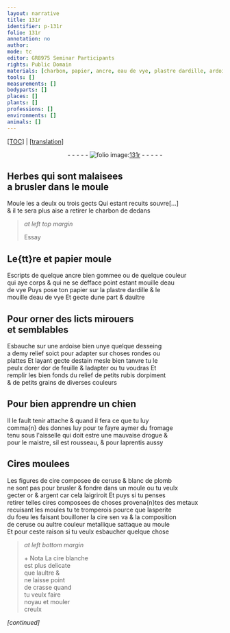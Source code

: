 ```yaml
---
layout: narrative
title: 131r
identifier: p-131r
folio: 131r
annotation: no
author:
mode: tc
editor: GR8975 Seminar Participants
rights: Public Domain
materials: [charbon, papier, ancre, eau de vye, plastre dardille, ardoise, estain, tanvre, or, rubis, orpiment, fromage, Cires, cire, ceruse, blanc de plomb, argent, cires, metaux, cire blanche]
tools: []
measurements: []
bodyparts: []
places: []
plants: []
professions: []
environments: []
animals: []
---
```


<p><a href="{{ site.baseurl }}/diplomatic/">[TOC]</a> | <a href="{{ site.baseurl }}/texts/p-131r_tl/">[translation]</a></p><div class="folio" align="center">- - - - - <a href="http://gallica.bnf.fr/ark:/12148/btv1b10500001g/f267.item.r=" target="_blank"><img src="https://cu-mkp.github.io/2017-workshop-edition/assets/photo-icon.png" alt="folio image: " style="display:inline-block; margin-bottom:-3px;"/>131r</a> - - - - - </div>  
  

## Herbes qui sont malaisees<br/> a brusler dans le moule

 
Moule les a deulx ou trois gects Qui estant recuits souvre[...]<br/> & il te sera plus aise a retirer le <span class="m">charbon</span> de dedans
 
> *at left top margin*
> 
> 
>   Essay
 
 
  

## Le{tt}re et <span class="m">papier</span> moule

 
Escripts de quelque <span class="m">ancre</span> bien gommee ou de quelque couleur<br/> qui aye corps & qui ne se defface point estant mouille d<span class="m">eau<br/> de vye</span> Puys pose ton papier sur la <span class="m">plastre dardille</span> & le<br/> mouille d<span class="m">eau de vye</span> Et gecte dune part & daultre
 
 
  

## Pour orner des licts mirouers<br/> et semblables 

 
Esbauche sur une <span class="m">ardoise</span> bien unye quelque desseing<br/> a demy relief soict pour adapter sur choses rondes ou<br/> plattes Et layant gecte d<span class="m">estain</span> mesle bien <span class="m">tanvre</span> tu le<br/> peulx dorer d<span class="m">or</span> de feuille & ladapter ou tu voudras Et<br/> remplir les <span class="del">bien</span> fonds du relief de petits <span class="m">rubis</span> d<span class="m">orpiment</span><br/> & de petits grains de diverses couleurs
 
 
  

## Pour bien apprendre un chien

 
Il le fault tenir attache & quand il fera ce que tu luy<br/> comma{n} des donnes luy pour te fayre aymer du <span class="m">fromage</span><br/> tenu sous l'aisselle qui doit estre une mauvaise drogue &<br/> pour le maistre, sil est rousseau, & pour laprentis aussy
 
 
  

## <span class="m">Cires</span> moulees

 
Les figures de <span class="m">cire</span> composee de <span class="m">ceruse</span> & <span class="m">blanc de plomb</span><br/> ne sont pas pour brusler & fondre dans un moule ou tu veulx<br/> gecter <span class="m">or</span> & <span class="m">argent</span> car cela laigriroit Et puys si tu penses<br/> retirer telles <span class="m">cires</span> composees de choses provena{n}tes des <span class="m">metaux</span><br/> recuisant les moules tu te tromperois pource que lasperite<br/> du foeu les faisant bouilloner la <span class="m">cire</span> sen va & la composition<br/> de <span class="m">ceruse</span> ou aultre couleur metallique sattaque au moule<br/> Et pour ceste raison si tu veulx esbaucher quelque chose 
 
> *at left bottom margin*
> 
> 
>   \+ Nota La <span class="m">cire blanche</span><br/> est plus delicate<br/> que laultre &<br/> ne laisse point<br/> de crasse quand<br/> tu veulx faire<br/> noyau et mouler<br/> creulx
 
*[continued]*
 
